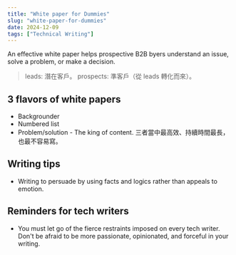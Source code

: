 ```yaml
---
title: "White paper for Dummies"
slug: "white-paper-for-dummies"
date: 2024-12-09
tags: ["Technical Writing"]
---
```


An effective white paper helps prospective B2B byers understand an issue, solve a problem, or make a decision.

> leads: 潛在客戶。
> prospects: 準客戶（從 leads 轉化而來）。

## 3 flavors of white papers

- Backgrounder
- Numbered list
- Problem/solution - The king of content. 三者當中最高效、持續時間最長，也最不容易寫。

## Writing tips

- Writing to persuade by using facts and logics rather than appeals to emotion.

## Reminders for tech writers

- You must let go of the fierce restraints imposed on every tech writer. Don't be afraid to be more passionate, opinionated, and forceful in your writing.
